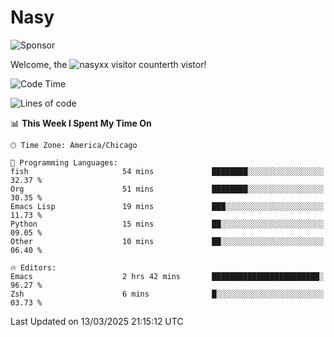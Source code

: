 # Nasy

<!--
<p align="center">
<img height="200" src="https://github-readme-stats.vercel.app/api?username=nasyxx&count_private=true&show_icons=true&theme=dracula&include_all_commits=true"/>
<img height="200" src="https://github-readme-stats.vercel.app/api/top-langs/?username=nasyxx&theme=dracula&hide=html,jupyter+notebook&count_private=true&show_icons=true"/>
</p>

  
----------------
-->

![Sponsor](https://img.shields.io/static/v1.svg?label=Sponsor&message=%E2%9D%A4&logo=GitHub&style=flat&color=pink)
 
Welcome, the ![nasyxx visitor counter](https://count.getloli.com/get/@nasyxx?theme=rule34)th vistor!
 
<!--START_SECTION:waka-->
![Code Time](http://img.shields.io/badge/Code%20Time-4%2C739%20hrs%2038%20mins-blue)

![Lines of code](https://img.shields.io/badge/From%20Hello%20World%20I%27ve%20Written-6.3%20million%20lines%20of%20code-blue)

📊 **This Week I Spent My Time On** 

```text
🕑︎ Time Zone: America/Chicago

💬 Programming Languages: 
fish                     54 mins             ████████░░░░░░░░░░░░░░░░░   32.37 % 
Org                      51 mins             ████████░░░░░░░░░░░░░░░░░   30.35 % 
Emacs Lisp               19 mins             ███░░░░░░░░░░░░░░░░░░░░░░   11.73 % 
Python                   15 mins             ██░░░░░░░░░░░░░░░░░░░░░░░   09.05 % 
Other                    10 mins             ██░░░░░░░░░░░░░░░░░░░░░░░   06.40 % 

🔥 Editors: 
Emacs                    2 hrs 42 mins       ████████████████████████░   96.27 % 
Zsh                      6 mins              █░░░░░░░░░░░░░░░░░░░░░░░░   03.73 % 
```


 Last Updated on 13/03/2025 21:15:12 UTC
<!--END_SECTION:waka-->

<!-- ![visitors](https://visitor-badge.laobi.icu/badge?page_id=nasyxx.nasyxx) -->
